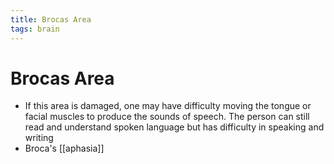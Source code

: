```yaml
---
title: Brocas Area
tags: brain
---
```


# Brocas Area
- If this area is damaged, one may have difficulty moving the tongue or facial muscles to produce the sounds of speech. The person can still read and understand spoken language but has difficulty in speaking and writing
- Broca's [[aphasia]]













